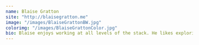 ```yaml
---
name: Blaise Gratton
site: "http://blaisegratton.me"
image: "/images/BlaiseGrattonBW.jpg"
colorimg: "/images/BlaiseGrattonColor.jpg"
bio: Blaise enjoys working at all levels of the stack. He likes exploring other languages, cooking, playing the piano, and eating. No really, Blaise really likes food.
---
```

